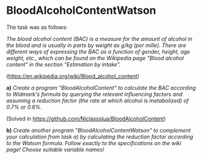 # BloodAlcoholContentWatson

The task was as follows: 

*The blood alcohol content (BAC) is a measure for the amount of alcohol in the blood and is usually in parts by weight as g/kg (per mille). There are different ways of expressing the BAC as a function of gender, height, age weight, etc., which can be found on the Wikipedia page "Blood alcohol content" in the section "Estimation by intake".*

(https://en.wikipedia.org/wiki/Blood_alcohol_content)

**a)** *Create a program "BloodAlcoholContent" to calculate the BAC according to Widmark's formula
by querying the relevant influencing factors and assuming a reduction factor (the rate at which alcohol is metabolized) of 0.7% or 0.6%.*

(Solved in https://github.com/Niclassslua/BloodAlcoholContent)

**b)** *Create another program "BloodAlcoholContentWatson" to complement your calculation from task a) by calculating the reduction factor according to the Watson formula. Follow exactly to the specifications on the wiki page! Choose suitable variable names!*

